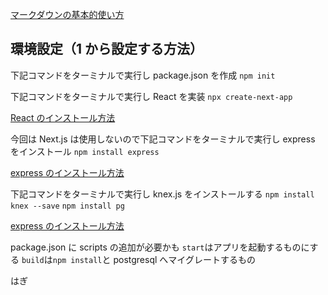 [マークダウンの基本的使い方](https://backlog.com/ja/blog/how-to-write-markdown/)

## 環境設定（1 から設定する方法）

下記コマンドをターミナルで実行し package.json を作成
`npm init`

下記コマンドをターミナルで実行し React を実装
`npx create-next-app`

[React のインストール方法](https://react.dev/learn/start-a-new-react-project)

今回は Next.js は使用しないので下記コマンドをターミナルで実行し express をインストール
`npm install express`

[express のインストール方法](https://expressjs.com/ja/starter/installing.html)

下記コマンドをターミナルで実行し knex.js をインストールする
`npm install knex --save`
`npm install pg`

[express のインストール方法](https://knexjs.org/guide/#node-js)

package.json に scripts の追加が必要かも
`start`はアプリを起動するものにする
`build`は`npm install`と postgresql へマイグレートするもの

はぎ
